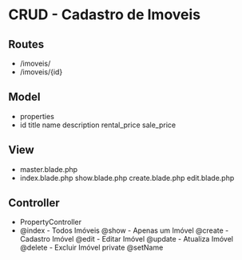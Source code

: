 # CRUD - Cadastro de Imoveis

## Routes
- /imoveis/
- /imoveis/{id}

## Model
- properties
- id
title
name
description
rental_price
sale_price



## View
- master.blade.php
- index.blade.php
show.blade.php
create.blade.php
edit.blade.php


## Controller
- PropertyController
- @index - Todos Imóveis
    @show - Apenas um Imóvel
    @create - Cadastro Imóvel
    @edit - Editar Imóvel
    @update - Atualiza Imóvel
    @delete - Excluir Imóvel
    private @setName


